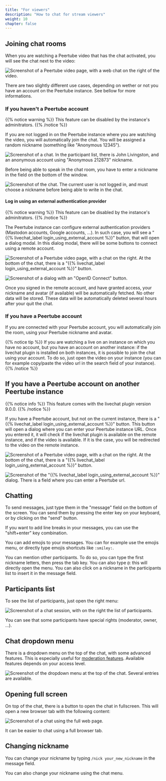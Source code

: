 ```yaml
---
title: "For viewers"
description: "How to chat for stream viewers"
weight: 10
chapter: false
---
```


## Joining chat rooms

When you are watching a Peertube video that has the chat activated, you will see the chat next to the video:

![Screenshot of a Peertube video page, with a web chat on the right of the video.](/peertube-plugin-livechat/images/chat.png?classes=shadow,border&height=200px "Chat screenshot")

There are two slightly different use cases, depending on wether or not you have an account on the Peertube instance.
See bellow for more informations.

### If you haven't a Peertube account

{{% notice warning %}}
This feature can be disabled by the instance's adminitrators.
{{% /notice %}}

If you are not logged in on the Peertube instance where you are watching the video, you will automatically join the chat.
You will be assigned a random nickname (something like "Anonymous 12345").

![Screenshot of a chat. In the participant list, there is John Livingston, and an anonymous account using "Anonymous 212873" nickname.](/peertube-plugin-livechat/images/chat_with_anonymous.png?classes=shadow,border&height=200px "Chat with an anonymous user")

Before being able to speak in the chat room, you have to enter a nickname in the field on the bottom of the window.

![Screenshot of the chat. The current user is not logged in, and must choose a nickname before being able to write in the chat.](/peertube-plugin-livechat/images/chat_anonymous.png?classes=shadow,border&height=200px "Joining chat when not connected")

#### Log in using an external authentication provider

{{% notice warning %}}
This feature can be disabled by the instance's adminitrators.
{{% /notice %}}

The Peertube instance can configure external authentication providers (Mastodon accounts, Google accounts, ...).
In such case, you will see a "{{% livechat_label login_using_external_account %}}" button, that will open a dialog modal.
In this dialog modal, there will be some buttons to connect using a remote account.

![Screenshot of a Peertube video page, with a chat on the right. At the bottom of the chat, there is a "{{% livechat_label login_using_external_account %}}" button.](/peertube-plugin-livechat/images/external_login_button.png?classes=shadow,border&height=200px "{{% livechat_label login_using_external_account %}} button")

![Screenshot of a dialog with an "OpenID Connect" button.](/peertube-plugin-livechat/images/external_login_dialog_oidc.png?classes=shadow,border&height=200px "External login dialog - OpenID Connect")

Once you signed in the remote account, and have granted access, your nickname and avatar (if available) will be automatically fetched.
No other data will be stored.
These data will be automatically deleted several hours after your quit the chat.

### If you have a Peertube account

If you are connected with your Peertube account, you will automatically join the room, using your Peertube nickname and avatar.

{{% notice tip %}}
If you are watching a live on an instance on which you have no account, but you have an account on another instance:
if the livechat plugin is installed on both instances, it is possible to join the chat using your account.
To do so, just open the video on your instance (you can for example copy/paste the video url in the search field of your instance).
{{% /notice %}}

## If you have a Peertube account on another Peertube instance

{{% notice info %}}
This feature comes with the livechat plugin version 9.0.0.
{{% /notice %}}

If you have a Peertube account, but not on the current instance, there is a "{{% livechat_label login_using_external_account %}}" button.
This button will open a dialog where you can enter your Peertube instance URL.
Once you entered it, it will check if the livechat plugin is available on the remote instance, and if the video is available.
If it is the case, you will be redirected to the video on the remote instance.

![Screenshot of a Peertube video page, with a chat on the right. At the bottom of the chat, there is a "{{% livechat_label login_using_external_account %}}" button.](/peertube-plugin-livechat/images/external_login_button.png?classes=shadow,border&height=200px "{{% livechat_label login_using_external_account %}} button")

![Screenshot of the "{{% livechat_label login_using_external_account %}}" dialog. There is a field where you can enter a Peertube url.](/peertube-plugin-livechat/images/external_login_dialog.png?classes=shadow,border&height=200px "External login dialog")

## Chatting

To send messages, just type them in the "message" field on the bottom of the screen.
You can send them by pressing the enter key on your keyboard, or by clicking on the "send" button.

If you want to add line breaks in your messages, you can use the "shift+enter" key combination.

You can add emojis to your messages.
You can for example use the emojis menu, or directly type emojis shortcuts like `:smiley:`.

You can mention other participants.
To do so, you can type the first nickname letters, then press the tab key.
You can also type `@`: this will directly open the menu.
You can also click on a nickname in the participants list to insert it in the message field.

## Participants list

To see the list of participants, just open the right menu:

![Screenshot of a chat session, with on the right the list of participants.](/peertube-plugin-livechat/images/open_participants_list.png?classes=shadow,border&height=200px "Participants list")

You can see that some participants have special rights (moderator, owner, ...).

## Chat dropdown menu

There is a dropdown menu on the top of the chat, with some advanced features.
This is especially useful for [moderation features](/peertube-plugin-livechat/documentation/user/streamers/moderation).
Available features depends on your access level.

![Screenshot of the dropdown menu at the top of the chat. Several entries are available.](/peertube-plugin-livechat/images/top_menu.png?classes=shadow,border&height=200px "Chat menu")

## Opening full screen

On top of the chat, there is a button to open the chat in fullscreen.
This will open a new browser tab with the following content:

![Screenshot of a chat using the full web page.](/peertube-plugin-livechat/images/fullscreen.png?classes=shadow,border&height=200px "Fullscreen chat screenshot")

It can be easier to chat using a full browser tab.

## Changing nickname

You can change your nickname by typing `/nick your_new_nickname` in the message field.

You can also change your nickname using the chat menu.
